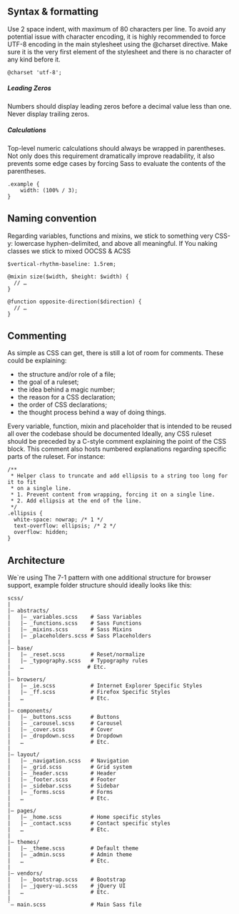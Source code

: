 ## Syntax & formatting


Use 2 space indent, with maximum of 80 characters per line.
To avoid any potential issue with character encoding, it is highly recommended to force UTF-8 encoding in the main stylesheet using the @charset directive. Make sure it is the very first element of the stylesheet and there is no character of any kind before it.
    
    @charset 'utf-8';
    
##### Leading Zeros

Numbers should display leading zeros before a decimal value less than one. Never display trailing zeros.

##### Calculations

Top-level numeric calculations should always be wrapped in parentheses. Not only does this requirement dramatically improve readability, it also prevents some edge cases by forcing Sass to evaluate the contents of the parentheses.

    .example {
        width: (100% / 3);
    }
    
## Naming convention

Regarding variables, functions and mixins, we stick to something very CSS-y: lowercase hyphen-delimited, and above all meaningful. If You naking classes we stick to mixed OOCSS & ACSS

    $vertical-rhythm-baseline: 1.5rem;
    
    @mixin size($width, $height: $width) {
      // …
    }
    
    @function opposite-direction($direction) {
      // …
    }
    
## Commenting

As simple as CSS can get, there is still a lot of room for comments. These could be explaining:

- the structure and/or role of a file;
- the goal of a ruleset;
- the idea behind a magic number;
- the reason for a CSS declaration;
- the order of CSS declarations;
- the thought process behind a way of doing things.

Every variable, function, mixin and placeholder that is intended to be reused all over the codebase should be documented
Ideally, any CSS ruleset should be preceded by a C-style comment explaining the point of the CSS block. This comment also hosts numbered explanations regarding specific parts of the ruleset. For instance:

    /**
     * Helper class to truncate and add ellipsis to a string too long for it to fit
     * on a single line.
     * 1. Prevent content from wrapping, forcing it on a single line.
     * 2. Add ellipsis at the end of the line.
     */
    .ellipsis {
      white-space: nowrap; /* 1 */
      text-overflow: ellipsis; /* 2 */
      overflow: hidden;
    }

## Architecture

We`re using The 7-1 pattern with one additional structure for browser support, example folder structure should ideally looks like this:

    scss/
    |
    |– abstracts/
    |   |– _variables.scss    # Sass Variables
    |   |– _functions.scss    # Sass Functions
    |   |– _mixins.scss       # Sass Mixins
    |   |– _placeholders.scss # Sass Placeholders
    |
    |– base/
    |   |– _reset.scss        # Reset/normalize
    |   |– _typography.scss   # Typography rules
    |   …                    # Etc.
    |
    |– browsers/
    |   |– _ie.scss           # Internet Explorer Specific Styles
    |   |– _ff.scss           # Firefox Specific Styles
    |   …                     # Etc.
    |
    |– components/
    |   |– _buttons.scss      # Buttons
    |   |– _carousel.scss     # Carousel
    |   |– _cover.scss        # Cover
    |   |– _dropdown.scss     # Dropdown
    |   …                     # Etc.
    |
    |– layout/
    |   |– _navigation.scss   # Navigation
    |   |– _grid.scss         # Grid system
    |   |– _header.scss       # Header
    |   |– _footer.scss       # Footer
    |   |– _sidebar.scss      # Sidebar
    |   |– _forms.scss        # Forms
    |   …                     # Etc.
    |
    |– pages/
    |   |– _home.scss         # Home specific styles
    |   |– _contact.scss      # Contact specific styles
    |   …                     # Etc.
    |
    |– themes/
    |   |– _theme.scss        # Default theme
    |   |– _admin.scss        # Admin theme
    |   …                     # Etc.
    |
    |– vendors/
    |   |– _bootstrap.scss    # Bootstrap
    |   |– _jquery-ui.scss    # jQuery UI
    |   …                     # Etc.
    |
    `– main.scss              # Main Sass file
